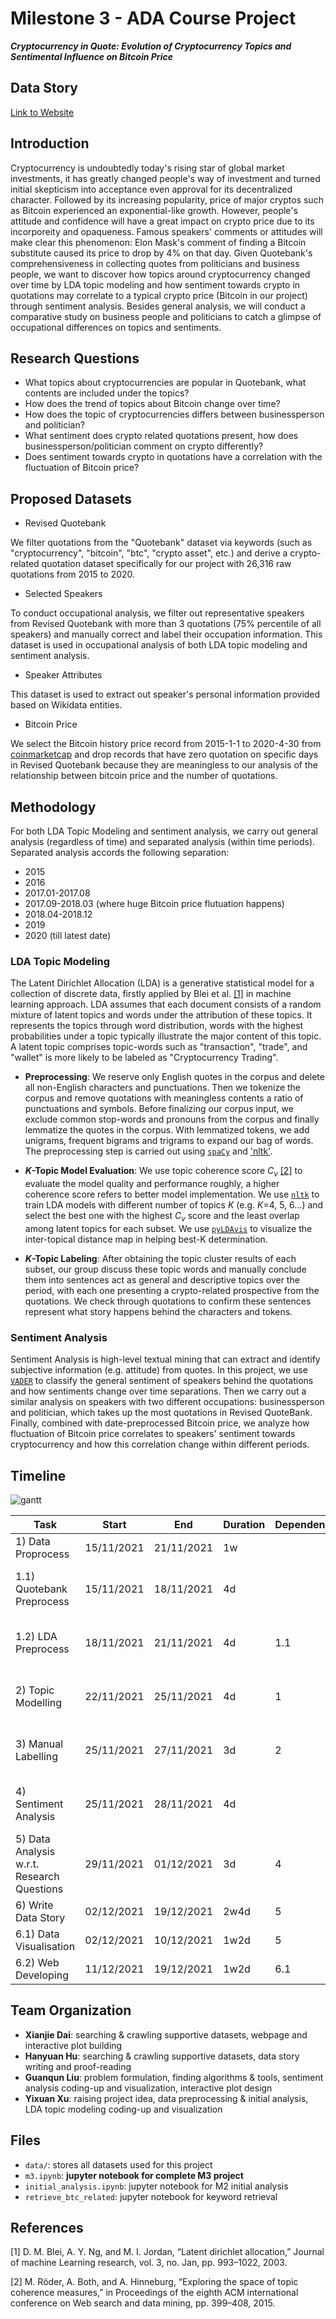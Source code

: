 # Milestone 3 - ADA Course Project #
***Cryptocurrency in Quote: Evolution of Cryptocurrency Topics and Sentimental Influence on Bitcoin Price***

## Data Story ##
[Link to Website](https://xianjiedai.github.io/data_story/)

## Introduction ##
Cryptocurrency is undoubtedly today's rising star of global market investments, it has greatly changed people's way of investment and turned initial skepticism into acceptance even approval for its decentralized character. Followed by its increasing popularity, price of major cryptos such as Bitcoin experienced an exponential-like growth. However, people's attitude and confidence will have a great impact on crypto price due to its incorporeity and opaqueness. Famous speakers' comments or attitudes will make clear this phenomenon: Elon Mask's comment of finding a Bitcoin substitute caused its price to drop by 4% on that day. Given Quotebank's comprehensiveness in collecting quotes from politicians and business people, we want to discover how topics around cryptocurrency changed over time by LDA topic modeling and how sentiment towards crypto in quotations may correlate to a typical crypto price (Bitcoin in our project) through sentiment analysis. Besides general analysis, we will conduct a comparative study on business people and politicians to catch a glimpse of occupational differences on topics and sentiments.

## Research Questions ##
- What topics about cryptocurrencies are popular in Quotebank, what contents are included under the topics?
- How does the trend of topics about Bitcoin change over time?
- How does the topic of cryptocurrencies differs between businessperson and politician?
- What sentiment does crypto related quotations present, how does businessperson/politician comment on crypto differently?
- Does sentiment towards crypto in quotations have a correlation with the fluctuation of Bitcoin price?

## Proposed Datasets ##
- Revised Quotebank

We filter quotations from the "Quotebank" dataset via keywords (such as "cryptocurrency", "bitcoin", "btc", "crypto asset", etc.) and derive a crypto-related quotation dataset specifically for our project with 26,316 raw quotations from 2015 to 2020. 

- Selected Speakers

To conduct occupational analysis, we filter out representative speakers from Revised Quotebank with more than 3 quotations (75% percentile of all speakers) and manually correct and label their occupation information. This dataset is used in occupational analysis of both LDA topic modeling and sentiment analysis.

- Speaker Attributes

This dataset is used to extract out speaker's personal information provided based on Wikidata entities.

- Bitcoin Price

We select the Bitcoin history price record from 2015-1-1 to 2020-4-30 from [coinmarketcap](https://coinmarketcap.com/currencies/bitcoin/historical-data/) and drop records that have zero quotation on specific days in Revised Quotebank because they are meaningless to our analysis of the relationship between bitcoin price and the number of quotations.  

## Methodology ##
For both LDA Topic Modeling and sentiment analysis, we carry out general analysis (regardless of time) and separated analysis (within time periods). Separated  analysis accords the following separation:

* 2015
* 2016
* 2017.01-2017.08
* 2017.09-2018.03 (where huge Bitcoin price flutuation happens)
* 2018.04-2018.12
* 2019
* 2020 (till latest date)

### LDA Topic Modeling ##
The Latent Dirichlet Allocation (LDA) is a generative statistical model for a collection of discrete data, firstly applied by Blei et al. [[1]](#1) in machine learning approach. LDA assumes that each document consists of a random mixture of latent topics and words under the attribution of these topics. It represents the topics through word distribution, words with the highest probabilities under a topic typically illustrate the major content of this topic. A latent topic comprises topic-words such as "transaction", "trade", and "wallet" is more likely to be labeled as "Cryptocurrency Trading". 

- **Preprocessing**: We reserve only English quotes in the corpus and delete all non-English characters and punctuations. Then we tokenize the corpus and remove quotations with meaningless contents a ratio of punctuations and symbols. Before finalizing our corpus input, we exclude common stop-words and pronouns from the corpus and finally lemmatize the quotes in the corpus. With lemmatized tokens, we add unigrams, frequent bigrams and trigrams to expand our bag of words. The preprocessing step is carried out using [`spaCy`](https://github.com/explosion/spaCy) and ['nltk'](https://www.nltk.org/index.html). 

- ***K*-Topic Model Evaluation**: We use topic coherence score *C<sub>v</sub>* [[2]](#2) to evaluate the model quality and performance roughly, a higher coherence score refers to better model implementation. We use [`nltk`](https://www.nltk.org/index.html) to train LDA models with different number of topics *K* (e.g. *K*=4, 5, 6...) and select the best one with the highest *C<sub>v</sub>* score and the least overlap among latent topics for each subset. We use [`pyLDAvis`](https://github.com/bmabey/pyLDAvis) to visualize the inter-topical distance map in helping best-K determination. 

- ***K*-Topic Labeling**: After obtaining the topic cluster results of each subset, our group discuss these topic words and manually conclude them into sentences act as general and descriptive topics over the period, with each one presenting a crypto-related prospective from the quotations. We check through quotations to confirm these sentences represent what story happens behind the characters and tokens.

### Sentiment Analysis ##
Sentiment Analysis is high-level textual mining that can extract and identify subjective information (e.g. attitude) from quotes. In this project, we use [`VADER`](https://github.com/cjhutto/vaderSentiment) to classify the general sentiment of speakers behind the quotations and how sentiments change over time separations. Then we carry out a similar analysis on speakers with two different occupations: businessperson and politician, which takes up the most quotations in Revised QuoteBank. Finally, combined with date-preprocessed Bitcoin price, we analyze how fluctuation of Bitcoin price correlates to speakers' sentiment towards cryptocurrency and how this correlation change within different periods.

## Timeline

![gantt](https://github.com/Hanyuan-Hu/ADA-HW1/raw/Master/Gantt%20Chart%20ADA.jpeg?raw=true)

| Task                                       | Start      | End        | Duration | Dependencies | Assigned                 |
| ------------------------------------------ | ---------- | ---------- | -------- | ------------ | ------------------------ |
| 1) Data Proprocess                         | 15/11/2021 | 21/11/2021 | 1w       |              | All                      |
| 1.1) Quotebank Preprocess                  | 15/11/2021 | 18/11/2021 | 4d       |              | Yixuan Xu; Xianjie Dai   |
| 1.2) LDA Preprocess                        | 18/11/2021 | 21/11/2021 | 4d       | 1.1          | Guanqun Liu; Hanyuan Hu  |
| 2) Topic Modelling                         | 22/11/2021 | 25/11/2021 | 4d       | 1            | Yixuan Xu; Guanqun Liu   |
| 3) Manual Labelling                        | 25/11/2021 | 27/11/2021 | 3d       | 2            | Xianjie Dai; Guanqun Liu |
| 4) Sentiment Analysis                      | 25/11/2021 | 28/11/2021 | 4d       |              | Yixuan Xu; Hanyuan Hu    |
| 5) Data Analysis w.r.t. Research Questions | 29/11/2021 | 01/12/2021 | 3d       | 4            | Hanyuan Hu; Xianjie Dai  |
| 6) Write Data Story                        | 02/12/2021 | 19/12/2021 | 2w4d     | 5            | All                      |
| 6.1) Data Visualisation                    | 02/12/2021 | 10/12/2021 | 1w2d     | 5            | All                      |
| 6.2) Web Developing                        | 11/12/2021 | 19/12/2021 | 1w2d     | 6.1          | All                      |

## Team Organization

- **Xianjie Dai**: searching & crawling supportive datasets, webpage and interactive plot building
- **Hanyuan Hu**: searching & crawling supportive datasets, data story writing and proof-reading
- **Guanqun Liu**: problem formulation, finding algorithms & tools, sentiment analysis coding-up and visualization, interactive plot design
- **Yixuan Xu**: raising project idea, data preprocessing & initial analysis, LDA topic modeling coding-up and visualization

## Files
* `data/`: stores all datasets used for this project
* `m3.ipynb`: **jupyter notebook for complete M3 project**
* `initial_analysis.ipynb`: jupyter notebook for M2 initial analysis
* `retrieve_btc_related`: jupyter notebook for keyword retrieval


## References
<a id="1">[1]</a>
D. M. Blei, A. Y. Ng, and M. I. Jordan, “Latent dirichlet allocation,” Journal
of machine Learning research, vol. 3, no. Jan, pp. 993–1022, 2003.

<a id="2">[2]</a>
M. Röder, A. Both, and A. Hinneburg, “Exploring the space of topic coherence
measures,” in Proceedings of the eighth ACM international conference on Web
search and data mining, pp. 399–408, 2015.

